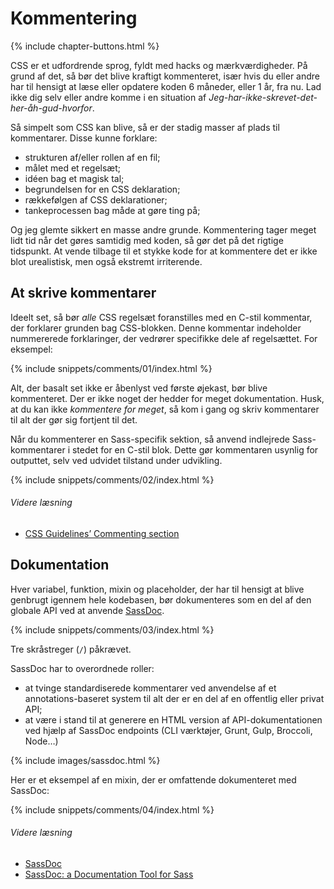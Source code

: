 
# Kommentering

{% include chapter-buttons.html %}

CSS er et udfordrende sprog, fyldt med hacks og mærkværdigheder. På grund af det, så bør det blive kraftigt kommenteret, især hvis du eller andre har til hensigt at læse eller opdatere koden 6 måneder, eller 1 år, fra nu. Lad ikke dig selv eller andre komme i en situation af *Jeg-har-ikke-skrevet-det-her-åh-gud-hvorfor*.

Så simpelt som CSS kan blive, så er der stadig masser af plads til kommentarer. Disse kunne forklare:

* strukturen af/eller rollen af en fil;
* målet med et regelsæt;
* idéen bag et magisk tal;
* begrundelsen for en CSS deklaration;
* rækkefølgen af CSS deklarationer;
* tankeprocessen bag måde at gøre ting på;

Og jeg glemte sikkert en masse andre grunde. Kommentering tager meget lidt tid når det gøres samtidig med koden, så gør det på det rigtige tidspunkt. At vende tilbage til et stykke kode for at kommentere det er ikke blot urealistisk, men også ekstremt irriterende.

## At skrive kommentarer

Ideelt set, så bør *alle* CSS regelsæt foranstilles med en C-stil kommentar, der forklarer grunden bag CSS-blokken. Denne kommentar indeholder nummererede forklaringer, der vedrører specifikke dele af regelsættet. For eksempel:

{% include snippets/comments/01/index.html %}

Alt, der basalt set ikke er åbenlyst ved første øjekast, bør blive kommenteret. Der er ikke noget der hedder for meget dokumentation. Husk, at du kan ikke *kommentere for meget*, så kom i gang og skriv kommentarer til alt der gør sig fortjent til det.

Når du kommenterer en Sass-specifik sektion, så anvend indlejrede Sass-kommentarer i stedet for en C-stil blok. Dette gør kommentaren usynlig for outputtet, selv ved udvidet tilstand under udvikling.

{% include snippets/comments/02/index.html %}

###### Videre læsning

* [CSS Guidelines’ Commenting section](http://cssguidelin.es/#commenting)

## Dokumentation

Hver variabel, funktion, mixin og placeholder, der har til hensigt at blive genbrugt igennem hele kodebasen, bør dokumenteres som en del af den globale API ved at anvende [SassDoc](http://sassdoc.com).

{% include snippets/comments/03/index.html %}

<div class="note">
  <p>Tre skråstreger (<code>/</code>) påkrævet.</p>
</div>

SassDoc har to overordnede roller:

* at tvinge standardiserede kommentarer ved anvendelse af et annotations-baseret system til alt der er en del af en offentlig eller privat API;
* at være i stand til at generere en HTML version af API-dokumentationen ved hjælp af SassDoc endpoints (CLI værktøjer, Grunt, Gulp, Broccoli, Node…)

{% include images/sassdoc.html %}

Her er et eksempel af en mixin, der er omfattende dokumenteret med SassDoc:

{% include snippets/comments/04/index.html %}

###### Videre læsning

* [SassDoc](http://sassdoc.com)
* [SassDoc: a Documentation Tool for Sass](http://www.sitepoint.com/sassdoc-documentation-tool-sass/)

